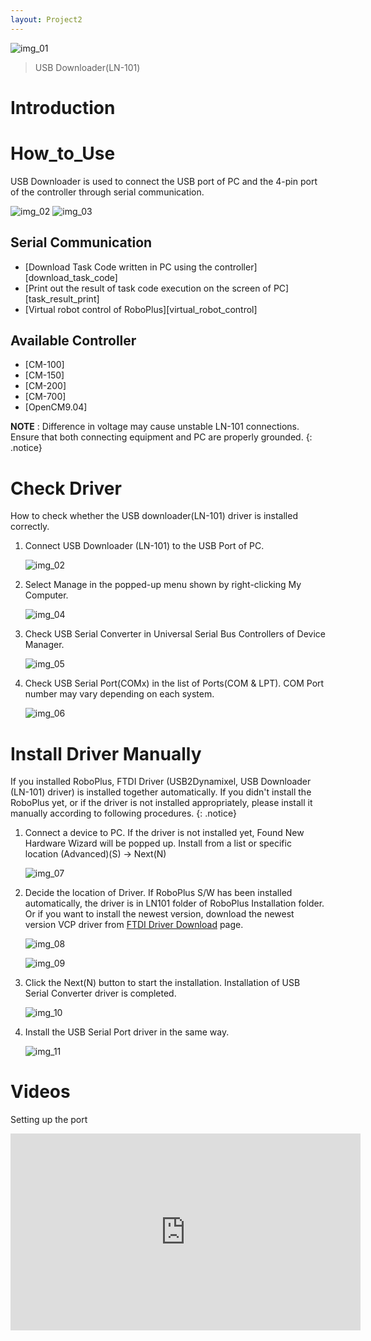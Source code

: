 ```yaml
---
layout: Project2
---
```



![img_01][img_01]

> USB Downloader(LN-101)

# Introduction

# How_to_Use

USB Downloader is used to connect the USB port of PC and the 4-pin port of the controller through serial communication.

![img_02][img_02]
![img_03][img_03]

## Serial Communication

- [Download Task Code written in PC using the controller][download_task_code]
- [Print out the result of task code execution on the screen of PC][task_result_print]
- [Virtual robot control of RoboPlus][virtual_robot_control]

## Available Controller
- [CM-100]
- [CM-150]
- [CM-200]
- [CM-700]
- [OpenCM9.04]

**NOTE** : Difference in voltage may cause unstable LN-101 connections. Ensure that both connecting equipment and PC are properly grounded.
{: .notice}

# Check Driver

How to check whether the USB downloader(LN-101) driver is installed correctly.

1. Connect USB Downloader (LN-101) to the USB Port of PC.

    ![img_02][img_02]

2. Select Manage in the popped-up menu shown by right-clicking My Computer.

    ![img_04][img_04]

3. Check USB Serial Converter in Universal Serial Bus Controllers of Device Manager.

    ![img_05][img_05]

4. Check USB Serial Port(COMx) in the list of Ports(COM & LPT). COM Port number may vary depending on each system.

    ![img_06][img_06]

# Install Driver Manually

If you installed RoboPlus, FTDI Driver (USB2Dynamixel, USB Downloader (LN-101) driver) is installed together automatically. If you didn't install the RoboPlus yet, or if the driver is not installed appropriately, please install it manually according to following procedures.
{: .notice}

1. Connect a device to PC. If the driver is not installed yet, Found New Hardware Wizard will be popped up. Install from a list or specific location (Advanced)(S) -> Next(N)

    ![img_07][img_07]

2. Decide the location of Driver. If RoboPlus S/W has been installed automatically, the driver is in LN101 folder of RoboPlus Installation folder. Or if you want to install the newest version, download the newest version VCP driver from [FTDI Driver Download] page.

    ![img_08][img_08]
    
    ![img_09][img_09]

3. Click the Next(N) button to start the installation. Installation of USB Serial Converter driver is completed.

    ![img_10][img_10]

4. Install the USB Serial Port driver in the same way.

    ![img_11][img_11]


# Videos

Setting up the port
<iframe width="560" height="315" src="https://www.youtube.com/embed/UlD4C1XMsgo" frameborder="0" allowfullscreen></iframe>


[FTDI Driver Download]: http://www.ftdichip.com/Drivers/VCP.htm
[img_01]: /images/parts/ln101.jpg
[img_02]: /images/parts/task_download_01.jpg
[img_03]: /images/parts/ln101_to_cm700.png
[img_04]: /images/parts/ln101_01.png
[img_05]: /images/parts/ln101_02.png
[img_06]: /images/parts/ln101_03.png
[img_07]: /images/parts/ln101_04.png
[img_08]: /images/parts/ln101_05.png
[img_09]: /images/parts/ln101_06.png
[img_10]: /images/parts/ln101_07.png
[img_11]: /images/parts/ln101_08.png
